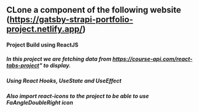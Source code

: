 ## CLone a component of the following website (https://gatsby-strapi-portfolio-project.netlify.app/)

#### Project Build using ReactJS

##### In this project we are fetching data from https://course-api.com/react-tabs-project" to display.

##### Using React Hooks, UseState and UseEffect

##### Also import react-icons to the project to be able to use FaAngleDoubleRight icon


